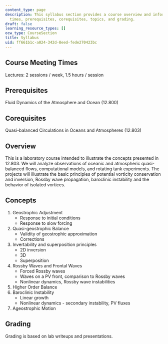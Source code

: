 ```yaml
---
content_type: page
description: This syllabus section provides a course overview and information on meeting
  times, prerequisites, corequisites, topics, and grading.
draft: false
learning_resource_types: []
ocw_type: CourseSection
title: Syllabus
uid: ff661b1c-a024-342d-8eed-fede270423bc
---
```

## Course Meeting Times

Lectures: 2 sessions / week, 1.5 hours / session

## Prerequisites

Fluid Dynamics of the Atmosphere and Ocean (12.800)

## Corequisites

Quasi-balanced Circulations in Oceans and Atmospheres (12.803)

## Overview

This is a laboratory course intended to illustrate the concepts presented in 12.803. We will analyze observations of oceanic and atmospheric quasi-balanced flows, computational models, and rotating tank experiments. The projects will illustrate the basic principles of potential vorticity conservation and inversion, Rossby wave propagation, baroclinic instability and the behavior of isolated vortices.

## Concepts

1. Geostrophic Adjustment
    - Response to initial conditions
    - Response to slow forcing
2. Quasi-geostrophic Balance
    - Validity of geostrophic approximation
    - Corrections
3. Invertability and superposition principles
    - 2D inversion
    - 3D
    - Superposition
4. Rossby Waves and Frontal Waves
    - Forced Rossby waves
    - Waves on a PV front, comparison to Rossby waves
    - Nonlinear dynamics, Rossby wave instabilities
5. Higher Order Balance
6. Baroclinic Instability
    - Linear growth
    - Nonlinear dynamics - secondary instability, PV fluxes
7. Ageostrophic Motion

## Grading

Grading is based on lab writeups and presentations.